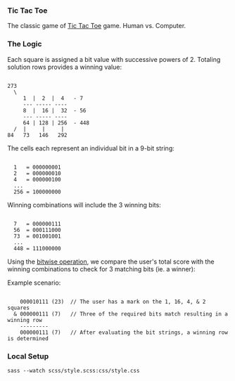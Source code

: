 ### Tic Tac Toe

The classic game of [Tic Tac Toe](https://en.wikipedia.org/wiki/Tic-tac-toe) game. Human vs. Computer.

<!-- ![preview](preview.jpg) -->

### The Logic

Each square is assigned a bit value with successive powers of 2. Totaling solution rows provides a winning value:

```

273
  \       
     1  |  2  |  4   - 7
     --- ----- ----
     8  |  16 |  32  - 56
     --- ----- ----
     64 | 128 | 256  - 448
  /  |     |     |
84   73   146   292

```

The cells each represent an individual bit in a 9-bit string:

```

  1   = 000000001
  2   = 000000010
  4   = 000000100
  ...
  256 = 100000000

```

Winning combinations will include the 3 winning bits:

```

  7   = 000000111
  56  = 000111000
  73  = 001001001
  ...
  448 = 111000000

```

Using the [bitwise operation](https://developer.mozilla.org/en-US/docs/Web/JavaScript/Reference/Operators/Bitwise_Operators#Bitwise_AND), we compare the user's total score with the winning combinations to check for 3 matching bits (ie. a winner):

Example scenario:

```

    000010111 (23)  // The user has a mark on the 1, 16, 4, & 2 squares
  & 000000111 (7)   // Three of the required bits match resulting in a winning row
    ---------
    000000111 (7)   // After evaluating the bit strings, a winning row is determined

```

### Local Setup

```
sass --watch scss/style.scss:css/style.css
```

